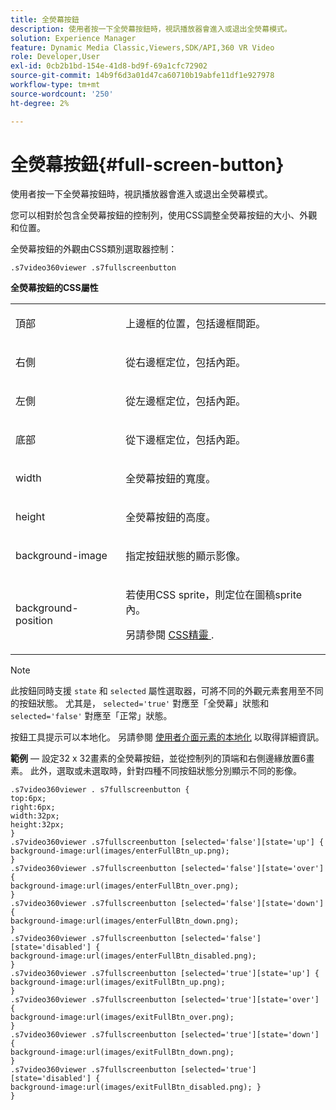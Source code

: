 ```yaml
---
title: 全熒幕按鈕
description: 使用者按一下全熒幕按鈕時，視訊播放器會進入或退出全熒幕模式。
solution: Experience Manager
feature: Dynamic Media Classic,Viewers,SDK/API,360 VR Video
role: Developer,User
exl-id: 0cb2b1bd-154e-41d8-bd9f-69a1cfc72902
source-git-commit: 14b9f6d3a01d47ca60710b19abfe11df1e927978
workflow-type: tm+mt
source-wordcount: '250'
ht-degree: 2%

---
```


# 全熒幕按鈕{#full-screen-button}

使用者按一下全熒幕按鈕時，視訊播放器會進入或退出全熒幕模式。

<!--<a id="section_061E550C1C1D4DB2BD663A898895B38C"></a>-->

您可以相對於包含全熒幕按鈕的控制列，使用CSS調整全熒幕按鈕的大小、外觀和位置。

全熒幕按鈕的外觀由CSS類別選取器控制：

```
.s7video360viewer .s7fullscreenbutton
```

**全熒幕按鈕的CSS屬性**

<table id="table_C48C56E696304C9BAFEE71BA9EA9A174"> 
 <tbody> 
  <tr> 
   <td colname="col1"> <p> <span class="codeph"> 頂部 </span> </p> </td> 
   <td colname="col2"> <p> 上邊框的位置，包括邊框間距。 </p> </td> 
  </tr> 
  <tr> 
   <td colname="col1"> <p> <span class="codeph"> 右側 </span> </p> </td> 
   <td colname="col2"> <p> 從右邊框定位，包括內距。 </p> </td> 
  </tr> 
  <tr> 
   <td colname="col1"> <p> <span class="codeph"> 左側 </span> </p> </td> 
   <td colname="col2"> <p> 從左邊框定位，包括內距。 </p> </td> 
  </tr> 
  <tr> 
   <td colname="col1"> <p> <span class="codeph"> 底部 </span> </p> </td> 
   <td colname="col2"> <p>從下邊框定位，包括內距。 </p> </td> 
  </tr> 
  <tr> 
   <td colname="col1"> <p> <span class="codeph"> width </span> </p> </td> 
   <td colname="col2"> <p> 全熒幕按鈕的寬度。 </p> </td> 
  </tr> 
  <tr> 
   <td colname="col1"> <p> <span class="codeph"> height </span> </p> </td> 
   <td colname="col2"> <p>全熒幕按鈕的高度。 </p> </td> 
  </tr> 
  <tr> 
   <td colname="col1"> <p> <span class="codeph"> background-image </span> </p> </td> 
   <td colname="col2"> <p> 指定按鈕狀態的顯示影像。 </p> </td> 
  </tr> 
  <tr> 
   <td colname="col1"> <p> <span class="codeph"> background-position </span> </p> </td> 
   <td colname="col2"> <p> 若使用CSS sprite，則定位在圖稿sprite內。 </p> <p>另請參閱 <a href="../../../c-html5-aem-asset-viewers/c-html5-aem-int-video/c-html5-aem-int-video-customizingviewer/c-html5-aem-int-video-customizingviewer.md#section-9b6d8d601cb441d08214dada7bb4eddc" format="dita" scope="local"> CSS精靈 </a>. </p> </td> 
  </tr> 
 </tbody> 
</table>

>[!NOTE]
>
>此按鈕同時支援 `state` 和 `selected` 屬性選取器，可將不同的外觀元素套用至不同的按鈕狀態。 尤其是， `selected='true'` 對應至「全熒幕」狀態和 `selected='false'` 對應至「正常」狀態。

按鈕工具提示可以本地化。 另請參閱 [使用者介面元素的本地化](../../../c-html5-aem-asset-viewers/c-html5-aem-video360/c-html5-aem-video360-localization.md#concept-16262b8096474d6c9c018c3e99110dd1) 以取得詳細資訊。

**範例**  — 設定32 x 32畫素的全熒幕按鈕，並從控制列的頂端和右側邊緣放置6畫素。 此外，選取或未選取時，針對四種不同按鈕狀態分別顯示不同的影像。

```
.s7video360viewer . s7fullscreenbutton { 
top:6px; 
right:6px; 
width:32px; 
height:32px; 
} 
.s7video360viewer .s7fullscreenbutton [selected='false'][state='up'] { 
background-image:url(images/enterFullBtn_up.png); 
} 
.s7video360viewer .s7fullscreenbutton [selected='false'][state='over'] {  
background-image:url(images/enterFullBtn_over.png); 
} 
.s7video360viewer .s7fullscreenbutton [selected='false'][state='down'] {  
background-image:url(images/enterFullBtn_down.png); 
} 
.s7video360viewer .s7fullscreenbutton [selected='false'][state='disabled'] { 
background-image:url(images/enterFullBtn_disabled.png); 
} 
.s7video360viewer .s7fullscreenbutton [selected='true'][state='up'] {  
background-image:url(images/exitFullBtn_up.png); 
} 
.s7video360viewer .s7fullscreenbutton [selected='true'][state='over'] {  
background-image:url(images/exitFullBtn_over.png); 
} 
.s7video360viewer .s7fullscreenbutton [selected='true'][state='down'] {  
background-image:url(images/exitFullBtn_down.png); 
} 
.s7video360viewer .s7fullscreenbutton [selected='true'][state='disabled'] {  
background-image:url(images/exitFullBtn_disabled.png); } 
}
```
